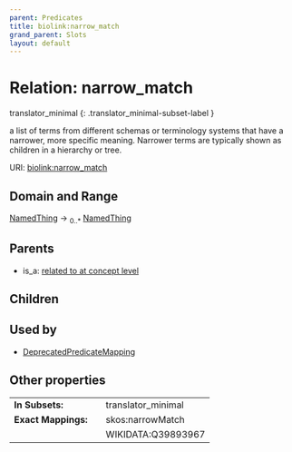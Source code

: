 ```yaml
---
parent: Predicates
title: biolink:narrow_match
grand_parent: Slots
layout: default
---
```


# Relation: narrow_match

translator_minimal
{: .translator_minimal-subset-label }


a list of terms from different schemas or terminology systems that have a narrower, more specific meaning. Narrower terms are typically shown as children in a hierarchy or tree.

URI: [biolink:narrow_match](https://w3id.org/biolink/vocab/narrow_match)

## Domain and Range

[NamedThing](NamedThing.md) ->  <sub>0..\*</sub> [NamedThing](NamedThing.md)

## Parents

 *  is_a: [related to at concept level](related_to_at_concept_level.md)

## Children


## Used by

 * [DeprecatedPredicateMapping](DeprecatedPredicateMapping.md)

## Other properties

|  |  |  |
| --- | --- | --- |
| **In Subsets:** | | translator_minimal |
| **Exact Mappings:** | | skos:narrowMatch |
|  | | WIKIDATA:Q39893967 |


